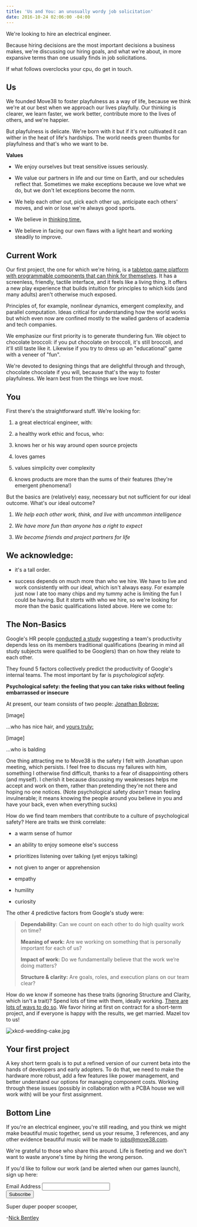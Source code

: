 ```yaml
---
title: 'Us and You: an unusually wordy job solicitation'
date: 2016-10-24 02:06:00 -04:00
---
```


We're looking to hire an electrical engineer.

Because hiring decisions are the most important decisions a business makes, we're discussing our hiring goals, and what we're about, in more expansive terms than one usually finds in job solicitations.

If what follows overclocks your cpu, do get in touch.

## Us

We founded Move38 to foster playfulness as a way of life, because we think we're at our best when we approach our lives playfully. Our thinking is clearer, we learn faster, we work better, contribute more to the lives of others, and we're happier.

But playfulness is delicate. We're born with it but if it's not cultivated it can wither in the heat of life's hardships. The world needs green thumbs for playfulness and that's who we want to be.

**Values**

* We enjoy ourselves but treat sensitive issues seriously.

* We value our partners in life and our time on Earth, and our schedules reflect that. Sometimes we make exceptions because we love what we do, but we don't let exceptions become the norm.

* We help each other out, pick each other up, anticipate each others' moves, and win or lose we're always good sports.

* We believe in [thinking time.](http://www.inc.com/empact/why-successful-people-spend-10-hours-a-week-just-thinking.html)

* We believe in facing our own flaws with a light heart and working steadily to improve.

## Current Work

Our first project, the one for which we're hiring, is a [tabletop game platform with programmable components that can think for themselves](http://www.move38.com/blog/a-board-game-that-thinks/).  It has a screenless, friendly, tactile interface, and it feels like a living thing. It offers a new play experience that builds intuition for principles to which kids (and many adults) aren't otherwise much exposed.

Principles of, for example, nonlinear dynamics, emergent complexity, and parallel computation. Ideas critical for understanding how the world works but which even now are confined mostly to the walled gardens of academia and tech companies.

We emphasize our first priority is to generate thundering fun. We object to chocolate broccoli: if you put chocolate on broccoli, it's still broccoli, and it'll still taste like it. Likewise if you try to dress up an "educational" game with a veneer of "fun".

We're devoted to designing things that are delightful through and through, chocolate chocolate if you will, because that's the way to foster playfulness. We learn best from the things we love most.

## You

First there's the straightforward stuff. We're looking for:

1. a great electrical engineer, with:

2. a healthy work ethic and focus, who:

3. knows her or his way around open source projects

4. loves games

5. values simplicity over complexity

6. knows products are more than the sums of their features (they're emergent phenomena!) 

But the basics are (relatively) easy, necessary but not sufficient for our ideal outcome. What's our ideal outcome?

1. *We help each other work, think, and live with uncommon intelligence*

2. *We have more fun than anyone has a right to expect*

3. *We become friends and project partners for life*

## **We acknowledge:**

* it's a tall order.

* success depends on much more than who we hire. We have to live and work consistently with our ideal, which isn't always easy. For example just now I ate too many chips and my tummy ache is limiting the fun I could be having. But it *starts* with who we hire, so we're looking for more than the basic qualifications listed above. Here we come to:

## **The Non-Basics**

Google's HR people [conducted a study](https://rework.withgoogle.com/blog/five-keys-to-a-successful-google-team/) suggesting a team's productivity depends less on its members traditional qualifications (bearing in mind all study subjects were qualified to be Googlers) than on how they relate to each other.

They found 5 factors collectively predict the productivity of Google's internal teams. The most important by far is *psychological safety.*

**Psychological safety: the feeling that you can take risks without feeling embarrassed or insecure**

At present, our team consists of two people: [Jonathan Bobrow:](http://cargo.jonathanbobrow.com/)

\[image\]

...who has nice hair, and [yours truly:](https://nickbentleygames.wordpress.com/)

\[image\]

...who is balding

One thing attracting me to Move38 is the safety I felt with Jonathan upon meeting, which persists. I feel free to discuss my failures with him, something I otherwise find difficult, thanks to a fear of disappointing others (and myself). I cherish it because discussing my weaknesses helps me accept and work on them, rather than pretending they're not there and hoping no one notices. (Note psychological safety *doesn't* mean feeling invulnerable; it means knowing the people around you believe in you and have your back, even when everything sucks)

How  do we find team members that contribute to a culture of psychological safety? Here are traits we think correlate:

* a warm sense of humor

* an ability to enjoy someone else's success

* prioritizes listening over talking (yet enjoys talking)

* not given to anger or apprehension

* empathy

* humility

* curiosity

The other 4 predictive factors from Google's study were:

> **Dependability:** Can we count on each other to do high quality work on time?
>
> 
> **Meaning of work:** Are we working on something that is personally important for each of us?
>
> 
> **Impact of work:** Do we fundamentally believe that the work we’re doing matters?
>
> 
> **Structure & clarity:** Are goals, roles, and execution plans on our team clear?

How do we know if someone has these traits (ignoring Structure and Clarity, which isn't a trait)? Spend lots of time with them, ideally working. [There are lots of ways to do so](http://www.huffingtonpost.com/young-entrepreneur-council/15-ideas-for-testing-your_b_2680528.html). We favor hiring at first on contract for a short-term project, and if everyone is happy with the results, we get married. Mazel tov to us!

![xkcd-wedding-cake.jpg](/uploads/xkcd-wedding-cake.jpg)

## **Your first project**

A key short term goals is to put a refined version of our current beta into the hands of developers and early adopters. To do that, we need to make the hardware more robust, add a few features like power management, and better understand our options for managing component costs. Working through these issues (possibly in collaboration with a PCBA house we will work with) will be your first assignment.

## Bottom Line

If you're an electrical engineer, you're still reading, and you think we might make beautiful music together, send us your resume, 3 references, and any other evidence beautiful music will be made to jobs@move38.com.

We're grateful to those who share this around. Life is fleeting and we don't want to waste anyone's time by hiring the wrong person.

If you'd like to follow our work (and be alerted when our games launch), sign up here:

<!-- Begin MailChimp Signup Form -->
<link href="//cdn-images.mailchimp.com/embedcode/classic-10_7.css" rel="stylesheet" type="text/css">
<style type="text/css">
\#mc_embed_signup{background:#fff; padding:0 10px 0 0px; margin:0 0 20px 0; max-width:300px; clear:left;}
</style>
<div id="mc_embed_signup">
<form action="//automatiles.us14.list-manage.com/subscribe/post?u=7857fa104de3ffc5bbe78d94c&id=c82a234f7c" method="post" id="mc-embedded-subscribe-form" name="mc-embedded-subscribe-form" class="validate" target="_blank" novalidate>
<div id="mc_embed_signup_scroll">
<div class="mc-field-group">
<label for="mce-EMAIL">Email Address</label>
<input type="email" value="" name="EMAIL" class="required email" id="mce-EMAIL">
</div>
<div id="mce-responses" class="clear">
<div class="response" id="mce-error-response" style="display:none"></div>
<div class="response" id="mce-success-response" style="display:none"></div>
</div>    <!-- real people should not fill this in and expect good things - do not remove this or risk form bot signups-->
<div style="position: absolute; left: -5000px;" aria-hidden="true"><input type="text" name="b_7857fa104de3ffc5bbe78d94c_c82a234f7c" tabindex="-1" value=""></div>
<div class="clear"><input type="submit" value="Subscribe" name="subscribe" id="mc-embedded-subscribe" class="button"></div>
</div>
</form>
</div>
<script type='text/javascript' src='//s3.amazonaws.com/downloads.mailchimp.com/js/mc-validate.js'></script><script type='text/javascript'>(function($) {window.fnames = new Array(); window.ftypes = new Array();fnames\[0\]='EMAIL';ftypes\[0\]='email';fnames\[1\]='FNAME';ftypes\[1\]='text';fnames\[2\]='LNAME';ftypes\[2\]='text';}(jQuery));var $mcj = jQuery.noConflict(true);</script>
<!--End mc_embed_signup-->

Super duper pooper scooper,

-[Nick Bentley](https://nickbentleygames.wordpress.com/)